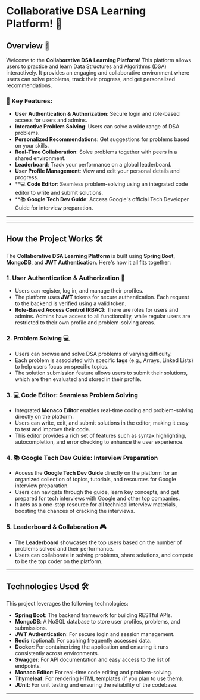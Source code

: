 # Collaborative DSA Learning Platform! 🚀

## Overview 🎯

Welcome to the **Collaborative DSA Learning Platform**! This platform allows users to practice and learn Data Structures and Algorithms (DSA) interactively. It provides an engaging and collaborative environment where users can solve problems, track their progress, and get personalized recommendations. 

### 🌟 Key Features:
- **User Authentication & Authorization**: Secure login and role-based access for users and admins.
- **Interactive Problem Solving**: Users can solve a wide range of DSA problems.
- **Personalized Recommendations**: Get suggestions for problems based on your skills.
- **Real-Time Collaboration**: Solve problems together with peers in a shared environment.
- **Leaderboard**: Track your performance on a global leaderboard.
- **User Profile Management**: View and edit your personal details and progress.
- **💻 **Code Editor**: Seamless problem-solving using an integrated code editor to write and submit solutions.
- **📚 **Google Tech Dev Guide**: Access Google's official Tech Developer Guide for interview preparation.

---


---

## How the Project Works 🛠️

The **Collaborative DSA Learning Platform** is built using **Spring Boot**, **MongoDB**, and **JWT Authentication**. Here's how it all fits together:

### 1. **User Authentication & Authorization** 🔐
   - Users can register, log in, and manage their profiles. 
   - The platform uses **JWT** tokens for secure authentication. Each request to the backend is verified using a valid token. 
   - **Role-Based Access Control (RBAC)**: There are roles for users and admins. Admins have access to all functionality, while regular users are restricted to their own profile and problem-solving areas. 

### 2. **Problem Solving** 💻
   - Users can browse and solve DSA problems of varying difficulty.
   - Each problem is associated with specific **tags** (e.g., Arrays, Linked Lists) to help users focus on specific topics.
   - The solution submission feature allows users to submit their solutions, which are then evaluated and stored in their profile.

### 3. **💻 **Code Editor**: Seamless Problem Solving**
   - Integrated **Monaco Editor** enables real-time coding and problem-solving directly on the platform.
   - Users can write, edit, and submit solutions in the editor, making it easy to test and improve their code.
   - This editor provides a rich set of features such as syntax highlighting, autocompletion, and error checking to enhance the user experience.

### 4. **📚 **Google Tech Dev Guide**: Interview Preparation**
   - Access the **Google Tech Dev Guide** directly on the platform for an organized collection of topics, tutorials, and resources for Google interview preparation.
   - Users can navigate through the guide, learn key concepts, and get prepared for tech interviews with Google and other top companies.
   - It acts as a one-stop resource for all technical interview materials, boosting the chances of cracking the interviews.

### 5. **Leaderboard & Collaboration** 🎮
   - The **Leaderboard** showcases the top users based on the number of problems solved and their performance.
   - Users can collaborate in solving problems, share solutions, and compete to be the top coder on the platform.

---

## Technologies Used 🛠️

This project leverages the following technologies:

- **Spring Boot**: The backend framework for building RESTful APIs.
- **MongoDB**: A NoSQL database to store user profiles, problems, and submissions.
- **JWT Authentication**: For secure login and session management.
- **Redis** (optional): For caching frequently accessed data.
- **Docker**: For containerizing the application and ensuring it runs consistently across environments.
- **Swagger**: For API documentation and easy access to the list of endpoints.
- **Monaco Editor**: For real-time code editing and problem-solving.
- **Thymeleaf**: For rendering HTML templates (if you plan to use them).
- **JUnit**: For unit testing and ensuring the reliability of the codebase.

---



